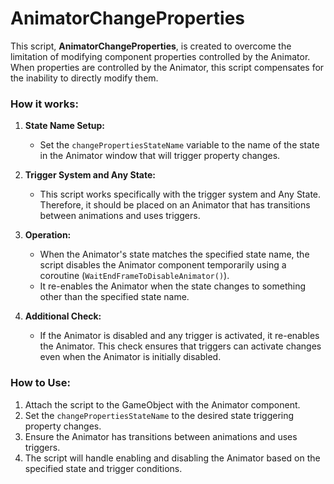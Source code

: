 # AnimatorChangeProperties
This script, **AnimatorChangeProperties**, is created to overcome the limitation of modifying component properties controlled by the Animator. When properties are controlled by the Animator, this script compensates for the inability to directly modify them.

### How it works:

1. **State Name Setup:**
   - Set the `changePropertiesStateName` variable to the name of the state in the Animator window that will trigger property changes.

2. **Trigger System and Any State:**
   - This script works specifically with the trigger system and Any State. Therefore, it should be placed on an Animator that has transitions between animations and uses triggers.

3. **Operation:**
   - When the Animator's state matches the specified state name, the script disables the Animator component temporarily using a coroutine (`WaitEndFrameToDisableAnimator()`).
   - It re-enables the Animator when the state changes to something other than the specified state name.

4. **Additional Check:**
   - If the Animator is disabled and any trigger is activated, it re-enables the Animator. This check ensures that triggers can activate changes even when the Animator is initially disabled.

### How to Use:
1. Attach the script to the GameObject with the Animator component.
2. Set the `changePropertiesStateName` to the desired state triggering property changes.
3. Ensure the Animator has transitions between animations and uses triggers.
4. The script will handle enabling and disabling the Animator based on the specified state and trigger conditions.
